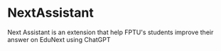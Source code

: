 # NextAssistant
 Next Assistant is an extension that help FPTU's students improve their answer on EduNext using ChatGPT
